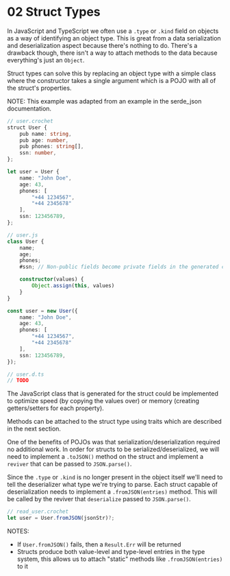 # 02 Struct Types

In JavaScript and TypeScript we often use a `.type` or `.kind` field on objects
as a way of identifying an object type. This is great from a data serialization
and deserialization aspect because there's nothing to do. There's a drawback
though, there isn't a way to attach methods to the data because everything's
just an `Object`.

Struct types can solve this by replacing an object type with a simple class
where the constructor takes a single argument which is a POJO with all of the
struct's properties.

NOTE: This example was adapted from an example in the serde_json documentation.

```ts
// user.crochet
struct User {
    pub name: string,
    pub age: number,
    pub phones: string[],
    ssn: number,
};

let user = User {
    name: "John Doe",
    age: 43,
    phones: [
        "+44 1234567",
        "+44 2345678"
    ],
    ssn: 123456789,
};

// user.js
class User {
    name;
    age;
    phones;
    #ssn; // Non-public fields become private fields in the generated code

    constructor(values) {
        Object.assign(this, values)
    }
}

const user = new User({
    name: "John Doe",
    age: 43,
    phones: [
        "+44 1234567",
        "+44 2345678"
    ],
    ssn: 123456789,
});

// user.d.ts
// TODO
```

The JavaScript class that is generated for the struct could be implemented to
optimize speed (by copying the values over) or memory (creating getters/setters
for each property).

Methods can be attached to the struct type using traits which are described in
the next section.

One of the benefits of POJOs was that serialization/deserialization required no
additional work. In order for structs to be serialized/deserialized, we will
need to implement a `.toJSON()` method on the struct and implement a `reviver`
that can be passed to `JSON.parse()`.

Since the `.type` or `.kind` is no longer present in the object itself we'll
need to tell the deserializer what type we're trying to parse. Each struct
capable of deserialization needs to implement a `.fromJSON(entries)` method.
This will be called by the reviver that `deserialize` passed to `JSON.parse()`.

```ts
// read_user.crochet
let user = User.fromJSON(jsonStr)?;
```

NOTES:

- If `User.fromJSON()` fails, then a `Result.Err` will be returned
- Structs produce both value-level and type-level entries in the type system,
  this allows us to attach "static" methods like `.fromJSON(entries)` to it
